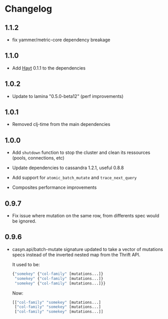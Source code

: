 # Changelog

## 1.1.2

* fix yammer/metric-core dependency breakage


## 1.1.0

* Add [Hayt](https://github.com/mpenet/hayt) 0.1.1 to the dependencies

## 1.0.2

* Update to lamina "0.5.0-beta12" (perf improvements)

## 1.0.1

* Removed clj-time from the main dependencies

## 1.0.0

* Add `shutdown` function to stop the cluster and clean its ressources
  (pools, connections, etc)

* Update dependencies to cassandra 1.2.1, useful 0.8.8

* Add support for `atomic_batch_mutate` and `trace_next_query`

* Composites performance improvements

## 0.9.7

* Fix issue where mutation on the same row, from differents spec
  would be ignored.

## 0.9.6

*  casyn.api/batch-mutate signature updated to take a vector of
   mutations specs instead of the inverted nested map from the Thrift API.

   It used to be:
   ```clojure
   {"somekey" {"col-family" [mutations...]}
    "somekey" {"col-family" [mutations...]}
    "somekey" {"col-family" [mutations...]}}
   ```

   Now:
   ```clojure
   [["col-family" "somekey" [mutations...]
    ["col-family" "somekey" [mutations...]
    ["col-family" "somekey" [mutations...]]
   ```
